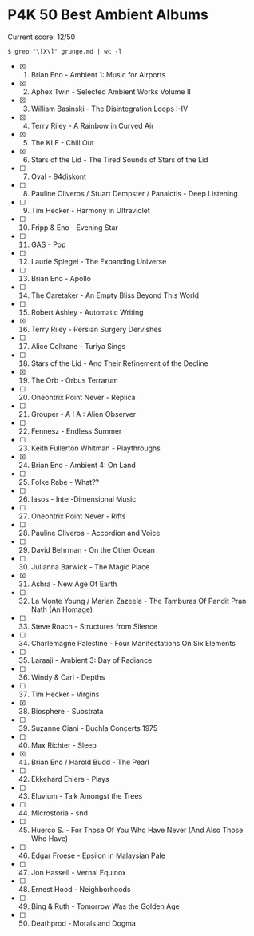# P4K 50 Best Ambient Albums

Current score: 12/50

`$ grep "\[X\]" grunge.md | wc -l`

- [X] 1. Brian Eno - Ambient 1: Music for Airports
- [X] 2. Aphex Twin - Selected Ambient Works Volume II
- [X] 3. William Basinski - The Disintegration Loops I-IV
- [X] 4. Terry Riley - A Rainbow in Curved Air
- [X] 5. The KLF - Chill Out
- [X] 6. Stars of the Lid - The Tired Sounds of Stars of the Lid
- [ ] 7. Oval - 94diskont
- [ ] 8. Pauline Oliveros / Stuart Dempster / Panaiotis - Deep Listening
- [ ] 9. Tim Hecker - Harmony in Ultraviolet
- [ ] 10. Fripp & Eno - Evening Star
- [ ] 11. GAS - Pop
- [ ] 12. Laurie Spiegel - The Expanding Universe
- [ ] 13. Brian Eno - Apollo
- [ ] 14. The Caretaker - An Empty Bliss Beyond This World
- [ ] 15. Robert Ashley - Automatic Writing
- [X] 16. Terry Riley - Persian Surgery Dervishes
- [ ] 17. Alice Coltrane - Turiya Sings
- [ ] 18. Stars of the Lid - And Their Refinement of the Decline
- [X] 19. The Orb - Orbus Terrarum
- [ ] 20. Oneohtrix Point Never - Replica
- [ ] 21. Grouper - A I A : Alien Observer
- [ ] 22. Fennesz - Endless Summer
- [ ] 23. Keith Fullerton Whitman - Playthroughs
- [X] 24. Brian Eno - Ambient 4: On Land
- [ ] 25. Folke Rabe - What??
- [ ] 26. Iasos - Inter-Dimensional Music
- [ ] 27. Oneohtrix Point Never - Rifts
- [ ] 28. Pauline Oliveros - Accordion and Voice
- [ ] 29. David Behrman - On the Other Ocean
- [ ] 30. Julianna Barwick - The Magic Place
- [X] 31. Ashra - New Age Of Earth
- [ ] 32. La Monte Young / Marian Zazeela - The Tamburas Of Pandit Pran Nath (An Homage)
- [ ] 33. Steve Roach - Structures from Silence
- [ ] 34. Charlemagne Palestine - Four Manifestations On Six Elements
- [ ] 35. Laraaji - Ambient 3: Day of Radiance
- [ ] 36. Windy & Carl - Depths
- [ ] 37. Tim Hecker - Virgins
- [X] 38. Biosphere - Substrata
- [ ] 39. Suzanne Ciani - Buchla Concerts 1975
- [ ] 40. Max Richter - Sleep
- [X] 41. Brian Eno / Harold Budd - The Pearl
- [ ] 42. Ekkehard Ehlers - Plays
- [ ] 43. Eluvium - Talk Amongst the Trees
- [ ] 44. Microstoria - snd
- [ ] 45. Huerco S. - For Those Of You Who Have Never (And Also Those Who Have)
- [ ] 46. Edgar Froese - Epsilon in Malaysian Pale
- [ ] 47. Jon Hassell - Vernal Equinox
- [ ] 48. Ernest Hood - Neighborhoods
- [ ] 49. Bing & Ruth - Tomorrow Was the Golden Age
- [ ] 50. Deathprod - Morals and Dogma

